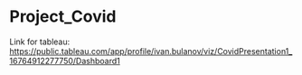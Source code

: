 # Project_Covid

Link for tableau:
https://public.tableau.com/app/profile/ivan.bulanov/viz/CovidPresentation1_16764912277750/Dashboard1
